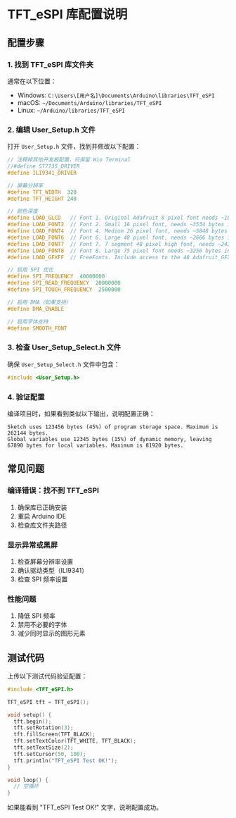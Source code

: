 # TFT_eSPI 库配置说明

## 配置步骤

### 1. 找到 TFT_eSPI 库文件夹
通常在以下位置：
- Windows: `C:\Users\[用户名]\Documents\Arduino\libraries\TFT_eSPI`
- macOS: `~/Documents/Arduino/libraries/TFT_eSPI`
- Linux: `~/Arduino/libraries/TFT_eSPI`

### 2. 编辑 User_Setup.h 文件
打开 `User_Setup.h` 文件，找到并修改以下配置：

```cpp
// 注释掉其他开发板配置，只保留 Wio Terminal
//#define ST7735_DRIVER
#define ILI9341_DRIVER

// 屏幕分辨率
#define TFT_WIDTH  320
#define TFT_HEIGHT 240

// 颜色深度
#define LOAD_GLCD   // Font 1. Original Adafruit 8 pixel font needs ~1820 bytes in FLASH
#define LOAD_FONT2  // Font 2. Small 16 pixel font, needs ~3534 bytes in FLASH, 96 characters
#define LOAD_FONT4  // Font 4. Medium 26 pixel font, needs ~5848 bytes in FLASH, 96 characters
#define LOAD_FONT6  // Font 6. Large 48 pixel font, needs ~2666 bytes in FLASH, only characters 1234567890:-.apm
#define LOAD_FONT7  // Font 7. 7 segment 48 pixel high font, needs ~2438 bytes in FLASH, only characters 1234567890:.
#define LOAD_FONT8  // Font 8. Large 75 pixel font needs ~3256 bytes in FLASH, only characters 1234567890:-.
#define LOAD_GFXFF  // FreeFonts. Include access to the 48 Adafruit_GFX free fonts FF1 to FF48 and custom fonts

// 启用 SPI 优化
#define SPI_FREQUENCY  40000000
#define SPI_READ_FREQUENCY  20000000
#define SPI_TOUCH_FREQUENCY  2500000

// 启用 DMA（如果支持）
#define DMA_ENABLE

// 启用字体支持
#define SMOOTH_FONT
```

### 3. 检查 User_Setup_Select.h 文件
确保 `User_Setup_Select.h` 文件中包含：

```cpp
#include <User_Setup.h>
```

### 4. 验证配置
编译项目时，如果看到类似以下输出，说明配置正确：
```
Sketch uses 123456 bytes (45%) of program storage space. Maximum is 262144 bytes.
Global variables use 12345 bytes (15%) of dynamic memory, leaving 67890 bytes for local variables. Maximum is 81920 bytes.
```

## 常见问题

### 编译错误：找不到 TFT_eSPI
1. 确保库已正确安装
2. 重启 Arduino IDE
3. 检查库文件夹路径

### 显示异常或黑屏
1. 检查屏幕分辨率设置
2. 确认驱动类型（ILI9341）
3. 检查 SPI 频率设置

### 性能问题
1. 降低 SPI 频率
2. 禁用不必要的字体
3. 减少同时显示的图形元素

## 测试代码

上传以下测试代码验证配置：

```cpp
#include <TFT_eSPI.h>

TFT_eSPI tft = TFT_eSPI();

void setup() {
  tft.begin();
  tft.setRotation(3);
  tft.fillScreen(TFT_BLACK);
  tft.setTextColor(TFT_WHITE, TFT_BLACK);
  tft.setTextSize(2);
  tft.setCursor(50, 100);
  tft.println("TFT_eSPI Test OK!");
}

void loop() {
  // 空循环
}
```

如果能看到 "TFT_eSPI Test OK!" 文字，说明配置成功。 